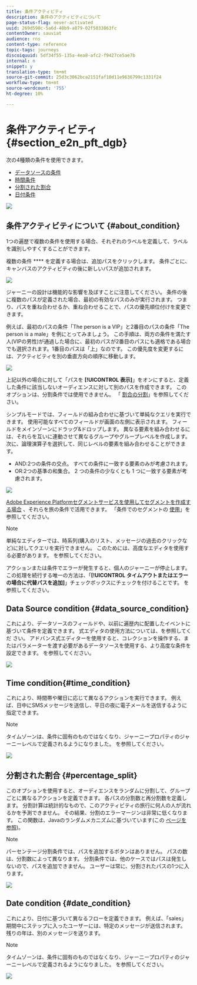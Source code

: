 ```yaml
---
title: 条件アクティビティ
description: 条件のアクティビティについて
page-status-flag: never-activated
uuid: 269d590c-5a6d-40b9-a879-02f5033863fc
contentOwner: sauviat
audience: rns
content-type: reference
topic-tags: journeys
discoiquuid: 5df34f55-135a-4ea8-afc2-f9427ce5ae7b
internal: n
snippet: y
translation-type: tm+mt
source-git-commit: 25d3c3062bca2151faf10d11e9636799c1331f24
workflow-type: tm+mt
source-wordcount: '755'
ht-degree: 10%

---
```



# 条件アクティビティ{#section_e2n_pft_dgb}

次の4種類の条件を使用できます。

* [データソースの条件](#data_source_condition)
* [時間条件](#time_condition)
* [分割された割合](#percentage_split)
* [日付条件](#date_condition)

![](../assets/journey49.png)

## 条件アクティビティについて {#about_condition}

1つの遍歴で複数の条件を使用する場合、それぞれのラベルを定義して、ラベルを識別しやすくすることができます。

複数の条件 **** を定義する場合は、追加パスをクリックします。 条件ごとに、キャンバスのアクティビティの後に新しいパスが追加されます。

![](../assets/journey47.png)

ジャーニーの設計は機能的な影響を及ぼすことに注意してください。 条件の後に複数のパスが定義された場合、最初の有効なパスのみが実行されます。 つまり、パスを重ね合わせるか、重ね合わせることで、パスの優先順位付けを変更できます。

例えば、最初のパスの条件「The person is a VIP」と2番目のパスの条件「The person is a male」を例にとってみましょう。 この手順は、両方の条件を満たす人(VIPの男性)が通過した場合に、最初のパスが2番目のパスにも適格である場合でも選択されます。1番目のパスは「上」なのです。 この優先度を変更するには、アクティビティを別の垂直方向の順序に移動します。

![](../assets/journey48.png)

上記以外の場合に対して「パスを **[!UICONTROL 表示]**」をオンにすると、定義した条件に該当しないオーディエンスに対して別のパスを作成できます。 このオプションは、分割条件では使用できません。 「 [割合の分割](#percentage_split)」を参照してください。

シンプルモードでは、フィールドの組み合わせに基づいて単純なクエリを実行できます。 使用可能なすべてのフィールドが画面の左側に表示されます。 フィールドをメインゾーンにドラッグ&amp;ドロップします。 異なる要素を組み合わせるには、それらを互いに連動させて異なるグループやグループレベルを作成します。 次に、論理演算子を選択して、同じレベルの要素を組み合わせることができます。

* AND:2つの条件の交点。 すべての条件に一致する要素のみが考慮されます。
* OR:2つの基準の和集合。 2 つの条件の少なくとも 1 つに一致する要素が考慮されます。

![](../assets/journey64.png)

[Adobe Experience Platformセグメントサービスを使用してセグメントを作成する場合](https://docs.adobe.com/content/help/en/experience-platform/segmentation/home.html) 、それらを旅の条件で活用できます。 「条件でのセグメントの [使用](../segment/using-a-segment.md)」を参照してください。


>[!NOTE]
>
>単純なエディターでは、時系列(購入のリスト、メッセージの過去のクリックなど)に対してクエリを実行できません。 このためには、高度なエディタを使用する必要があります。 [](../expression/expressionadvanced.md) を参照してください。


アクションまたは条件でエラーが発生すると、個人のジャーニーが停止します。この処理を続行する唯一の方法は、「**[!UICONTROL タイムアウトまたはエラーの場合に代替パスを追加]**」チェックボックスにチェックを付けることです。[](../building-journeys/using-the-journey-designer.md#paths) を参照してください。

## Data Source condition {#data_source_condition}

これにより、データソースのフィールドや、以前に遍歴内に配置したイベントに基づいて条件を定義できます。 式エディタの使用方法については、を参照してくだ [](../expression/expressionadvanced.md)さい。 アドバンス式エディターを使用すると、コレクションを操作する、またはパラメーターを渡す必要があるデータソースを使用する、より高度な条件を設定できます。 [](../datasource/external-data-sources.md) を参照してください。

![](../assets/journey50.png)

## Time condition{#time_condition}

これにより、時間帯や曜日に応じて異なるアクションを実行できます。 例えば、日中にSMSメッセージを送信し、平日の夜に電子メールを送信するように指定できます。

>[!NOTE]
>
>タイムゾーンは、条件に固有のものではなくなり、ジャーニープロパティのジャーニーレベルで定義されるようになりました。 [](../building-journeys/timezone-management.md) を参照してください。

![](../assets/journey51.png)

## 分割された割合 {#percentage_split}

このオプションを使用すると、オーディエンスをランダムに分割して、グループごとに異なるアクションを定義できます。 各パスの分割数と再分割数を定義します。 分割計算は統計的なもので、このアクティビティの旅行に何人の人が流れるかを予測できません。 その結果、分割のエラーマージンは非常に低くなります。 この関数は、Javaのランダムメカニズムに基づいています(この [ページを参照](https://docs.oracle.com/javase/7/docs/api/java/util/Random.html))。

>[!NOTE]
>
>パーセンテージ分割条件では、パスを追加するボタンはありません。 パスの数は、分割数によって異なります。 分割条件では、他のケースではパスは発生しないので、パスを追加できません。 ユーザーは常に、分割されたパスの1つに入ります。


![](../assets/journey52.png)

## Date condition {#date_condition}

これにより、日付に基づいて異なるフローを定義できます。 例えば、「sales」期間中にステップに入ったユーザーには、特定のメッセージが送信されます。 残りの年は、別のメッセージを送ります。

>[!NOTE]
>
>タイムゾーンは、条件に固有のものではなくなり、ジャーニープロパティのジャーニーレベルで定義されるようになりました。 [](../building-journeys/timezone-management.md) を参照してください。

![](../assets/journey53.png)
